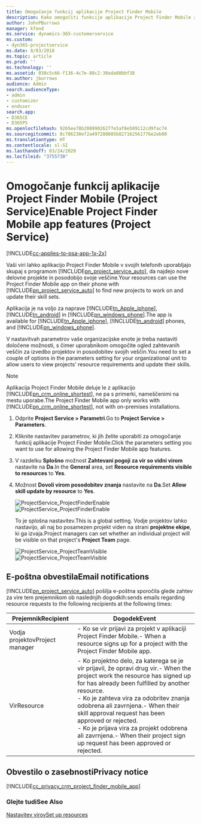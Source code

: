 ```yaml
---
title: Omogočanje funkcij aplikacije Project Finder Mobile
description: Kako omogočiti funkcije aplikacije Project Finder Mobile za rešitev Project Service
author: JohnPBurrows
manager: kfend
ms.service: dynamics-365-customerservice
ms.custom:
- dyn365-projectservice
ms.date: 8/03/2018
ms.topic: article
ms.prod: ''
ms.technology: ''
ms.assetid: 038c5c66-f136-4c7e-88c2-30ada80bbf38
ms.author: jburrows
audience: Admin
search.audienceType:
- admin
- customizer
- enduser
search.app:
- D365CE
- D365PS
ms.openlocfilehash: 9265ee78b20899026277e5af8e589112cd9fac74
ms.sourcegitcommit: 8c786230ef2a497280885b827162561776e2eb00
ms.translationtype: HT
ms.contentlocale: sl-SI
ms.lasthandoff: 03/24/2020
ms.locfileid: "3755730"
---
```

# <a name="enable-project-finder-mobile-app-features-project-service"></a><span data-ttu-id="6d283-103">Omogočanje funkcij aplikacije Project Finder Mobile (Project Service)</span><span class="sxs-lookup"><span data-stu-id="6d283-103">Enable Project Finder Mobile app features (Project Service)</span></span>

[!INCLUDE[cc-applies-to-psa-app-1x-2x](../includes/cc-applies-to-psa-app-1x-2x.md)]

<span data-ttu-id="6d283-104">Vaši viri lahko aplikacijo Project Finder Mobile v svojih telefonih uporabljajo skupaj s programom [!INCLUDE[pn_project_service_auto](../includes/pn-project-service-auto.md)], da najdejo nove delovne projekte in posodobijo svoje veščine.</span><span class="sxs-lookup"><span data-stu-id="6d283-104">Your resources can use the Project Finder Mobile app on their phone with [!INCLUDE[pn_project_service_auto](../includes/pn-project-service-auto.md)] to find new projects to work on and update their skill sets.</span></span>  
  
 <span data-ttu-id="6d283-105">Aplikacija je na voljo za naprave [!INCLUDE[tn_Apple_iphone](../includes/tn-apple-iphone.md)], [!INCLUDE[tn_android](../includes/tn-android.md)] in [!INCLUDE[pn_windows_phone](../includes/pn-windows-phone.md)].</span><span class="sxs-lookup"><span data-stu-id="6d283-105">The app is available for [!INCLUDE[tn_Apple_iphone](../includes/tn-apple-iphone.md)], [!INCLUDE[tn_android](../includes/tn-android.md)] phones, and [!INCLUDE[pn_windows_phone](../includes/pn-windows-phone.md)].</span></span>  
  
 <span data-ttu-id="6d283-106">V nastavitvah parametrov vaše organizacijske enote je treba nastaviti določene možnosti, s čimer uporabnikom omogočite ogled zahtevanih veščin za izvedbo projektov in posodobitev svojih veščin.</span><span class="sxs-lookup"><span data-stu-id="6d283-106">You need to set a couple of options in the parameters setting for your organizational unit to allow users to view projects' resource requirements and update their skills.</span></span>  
  
> [!NOTE]
>  <span data-ttu-id="6d283-107">Aplikacija Project Finder Mobile deluje le z aplikacijo [!INCLUDE[pn_crm_online_shortest](../includes/pn-crm-online-shortest.md)], ne pa s primerki, nameščenimi na mestu uporabe.</span><span class="sxs-lookup"><span data-stu-id="6d283-107">The Project Finder Mobile app only works with [!INCLUDE[pn_crm_online_shortest](../includes/pn-crm-online-shortest.md)], not with on-premises installations.</span></span>  
  
1. <span data-ttu-id="6d283-108">Odprite **Project Service > Parametri**.</span><span class="sxs-lookup"><span data-stu-id="6d283-108">Go to **Project Service > Parameters**.</span></span>  
  
2. <span data-ttu-id="6d283-109">Kliknite nastavitev parametrov, ki jih želite uporabiti za omogočanje funkcij aplikacije Project Finder Mobile.</span><span class="sxs-lookup"><span data-stu-id="6d283-109">Click the parameters setting you want to use for allowing the Project Finder Mobile app features.</span></span>  
  
3. <span data-ttu-id="6d283-110">V razdelku **Splošno** možnost **Zahtevani pogoji za vir so vidni virom** nastavite na **Da**.</span><span class="sxs-lookup"><span data-stu-id="6d283-110">In the **General** area, set **Resource requirements visible to resources** to **Yes**.</span></span>  
  
4. <span data-ttu-id="6d283-111">Možnost **Dovoli virom posodobitev znanja** nastavite na **Da**.</span><span class="sxs-lookup"><span data-stu-id="6d283-111">Set **Allow skill update by resource** to **Yes**.</span></span>  
  
   <span data-ttu-id="6d283-112">![ProjectService_ProjectFinderEnable](../project-service/media/project-service-project-finder-enable.png "ProjectService_ProjectFinderEnable")</span><span class="sxs-lookup"><span data-stu-id="6d283-112">![ProjectService_ProjectFinderEnable](../project-service/media/project-service-project-finder-enable.png "ProjectService_ProjectFinderEnable")</span></span>  
  
   <span data-ttu-id="6d283-113">To je splošna nastavitev.</span><span class="sxs-lookup"><span data-stu-id="6d283-113">This is a global setting.</span></span> <span data-ttu-id="6d283-114">Vodje projektov lahko nastavijo, ali naj bo posamezen projekt viden na strani **projektne ekipe**, ki ga izvaja.</span><span class="sxs-lookup"><span data-stu-id="6d283-114">Project managers can set whether an individual project will be visible on that project's **Project Team** page.</span></span>  
  
   <span data-ttu-id="6d283-115">![ProjectService_ProjectTeamVisible](../project-service/media/project-service-project-team-visible.png "ProjectService_ProjectTeamVisible")</span><span class="sxs-lookup"><span data-stu-id="6d283-115">![ProjectService_ProjectTeamVisible](../project-service/media/project-service-project-team-visible.png "ProjectService_ProjectTeamVisible")</span></span>  
  
## <a name="email-notifications"></a><span data-ttu-id="6d283-116">E-poštna obvestila</span><span class="sxs-lookup"><span data-stu-id="6d283-116">Email notifications</span></span>  
 [!INCLUDE[pn_project_service_auto](../includes/pn-project-service-auto.md)] <span data-ttu-id="6d283-117">pošilja e-poštna sporočila glede zahtev za vire tem prejemnikom ob naslednjih dogodkih:</span><span class="sxs-lookup"><span data-stu-id="6d283-117">sends emails regarding resource requests to the following recipients at the following times:</span></span>  
  
|<span data-ttu-id="6d283-118">Prejemnik</span><span class="sxs-lookup"><span data-stu-id="6d283-118">Recipient</span></span>|<span data-ttu-id="6d283-119">Dogodek</span><span class="sxs-lookup"><span data-stu-id="6d283-119">Event</span></span>|  
|---------------|-----------|  
|<span data-ttu-id="6d283-120">Vodja projektov</span><span class="sxs-lookup"><span data-stu-id="6d283-120">Project manager</span></span>|<span data-ttu-id="6d283-121">-   Ko se vir prijavi za projekt v aplikaciji Project Finder Mobile.</span><span class="sxs-lookup"><span data-stu-id="6d283-121">-   When a resource signs up for a project with the Project Finder Mobile app.</span></span>|  
|<span data-ttu-id="6d283-122">Vir</span><span class="sxs-lookup"><span data-stu-id="6d283-122">Resource</span></span>|<span data-ttu-id="6d283-123">-   Ko projektno delo, za katerega se je vir prijavil, že opravi drug vir.</span><span class="sxs-lookup"><span data-stu-id="6d283-123">-   When the project work the resource has signed up for has already been fulfilled by another resource.</span></span><br /><span data-ttu-id="6d283-124">-   Ko je zahteva vira za odobritev znanja odobrena ali zavrnjena.</span><span class="sxs-lookup"><span data-stu-id="6d283-124">-   When their skill approval request has been approved or rejected.</span></span><br /><span data-ttu-id="6d283-125">-   Ko je prijava vira za projekt odobrena ali zavrnjena.</span><span class="sxs-lookup"><span data-stu-id="6d283-125">-   When their project sign up request has been approved or rejected.</span></span>|  
  
## <a name="privacy-notice"></a><span data-ttu-id="6d283-126">Obvestilo o zasebnosti</span><span class="sxs-lookup"><span data-stu-id="6d283-126">Privacy notice</span></span>  
 [!INCLUDE[cc_privacy_crm_project_finder_mobile_app](../includes/cc-privacy-crm-project-finder-mobile-app.md)]  
  
### <a name="see-also"></a><span data-ttu-id="6d283-127">Glejte tudi</span><span class="sxs-lookup"><span data-stu-id="6d283-127">See Also</span></span>  
 [<span data-ttu-id="6d283-128">Nastavitev virov</span><span class="sxs-lookup"><span data-stu-id="6d283-128">Set up resources</span></span>](../project-service/set-up-resources.md)
